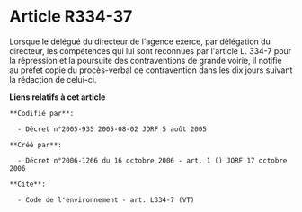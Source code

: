 # Article R334-37

Lorsque le délégué du directeur de l'agence exerce, par délégation du directeur, les compétences qui lui sont reconnues par
l'article L. 334-7 pour la répression et la poursuite des contraventions de grande voirie, il notifie au préfet copie du
procès-verbal de contravention dans les dix jours suivant la rédaction de celui-ci.

**Liens relatifs à cet article**

	**Codifié par**:

	  - Décret n°2005-935 2005-08-02 JORF 5 août 2005

	**Créé par**:

	  - Décret n°2006-1266 du 16 octobre 2006 - art. 1 () JORF 17 octobre 2006

	**Cite**:

	  - Code de l'environnement - art. L334-7 (VT)
